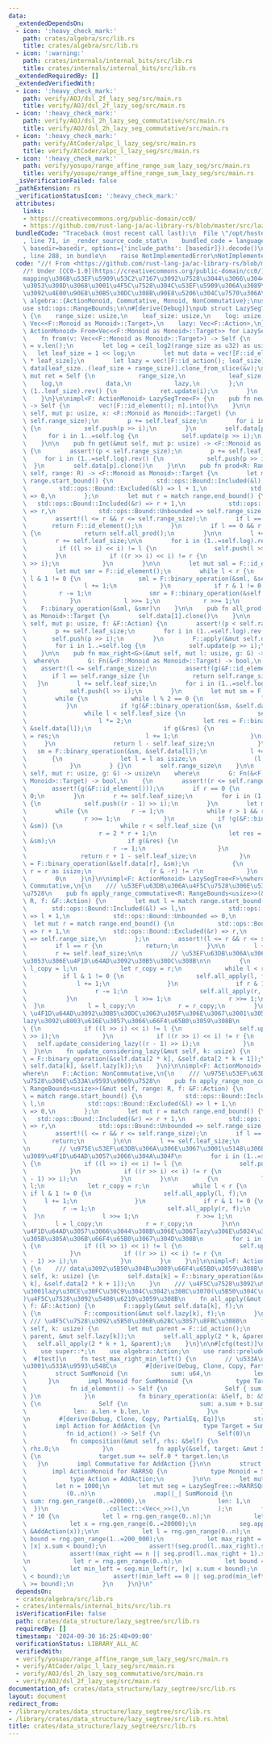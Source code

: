 ```yaml
---
data:
  _extendedDependsOn:
  - icon: ':heavy_check_mark:'
    path: crates/algebra/src/lib.rs
    title: crates/algebra/src/lib.rs
  - icon: ':warning:'
    path: crates/internals/internal_bits/src/lib.rs
    title: crates/internals/internal_bits/src/lib.rs
  _extendedRequiredBy: []
  _extendedVerifiedWith:
  - icon: ':heavy_check_mark:'
    path: verify/AOJ/dsl_2f_lazy_seg/src/main.rs
    title: verify/AOJ/dsl_2f_lazy_seg/src/main.rs
  - icon: ':heavy_check_mark:'
    path: verify/AOJ/dsl_2h_lazy_seg_commutative/src/main.rs
    title: verify/AOJ/dsl_2h_lazy_seg_commutative/src/main.rs
  - icon: ':heavy_check_mark:'
    path: verify/AtCoder/alpc_l_lazy_seg/src/main.rs
    title: verify/AtCoder/alpc_l_lazy_seg/src/main.rs
  - icon: ':heavy_check_mark:'
    path: verify/yosupo/range_affine_range_sum_lazy_seg/src/main.rs
    title: verify/yosupo/range_affine_range_sum_lazy_seg/src/main.rs
  _isVerificationFailed: false
  _pathExtension: rs
  _verificationStatusIcon: ':heavy_check_mark:'
  attributes:
    links:
    - https://creativecommons.org/public-domain/cc0/
    - https://github.com/rust-lang-ja/ac-library-rs/blob/master/src/lazysegtree.rs
  bundledCode: "Traceback (most recent call last):\n  File \"/opt/hostedtoolcache/Python/3.10.15/x64/lib/python3.10/site-packages/onlinejudge_verify/documentation/build.py\"\
    , line 71, in _render_source_code_stat\n    bundled_code = language.bundle(stat.path,\
    \ basedir=basedir, options={'include_paths': [basedir]}).decode()\n  File \"/opt/hostedtoolcache/Python/3.10.15/x64/lib/python3.10/site-packages/onlinejudge_verify/languages/rust.py\"\
    , line 288, in bundle\n    raise NotImplementedError\nNotImplementedError\n"
  code: "//! From <https://github.com/rust-lang-ja/ac-library-rs/blob/master/src/lazysegtree.rs>\n\
    //! Under [CC0-1.0](https://creativecommons.org/public-domain/cc0/)  \n//! composition\u3084\
    mapping\u306B\u53EF\u5909\u53C2\u7167\u3092\u7528\u3044\u3066\u3044\u308B\u3068\
    \u3053\u308D\u3068\u3001\u4F5C\u7528\u304C\u53EF\u5909\u306A\u3089\u4F1D\u64AD\
    \u3092\u4E00\u90E8\u30B5\u30DC\u308B\u90E8\u5206\u304C\u7570\u306A\u308B\n\nuse\
    \ algebra::{ActionMonoid, Commutative, Monoid, NonCommutative};\nuse internal_bits::ceil_log2;\n\
    use std::ops::RangeBounds;\n\n#[derive(Debug)]\npub struct LazySegTree<F: ActionMonoid>\
    \ {\n    range_size: usize,\n    leaf_size: usize,\n    log: usize,\n    data:\
    \ Vec<<F::Monoid as Monoid>::Target>,\n    lazy: Vec<F::Action>,\n}\n\nimpl<F:\
    \ ActionMonoid> From<Vec<<F::Monoid as Monoid>::Target>> for LazySegTree<F> {\n\
    \    fn from(v: Vec<<F::Monoid as Monoid>::Target>) -> Self {\n        let range_size\
    \ = v.len();\n        let log = ceil_log2(range_size as u32) as usize;\n     \
    \   let leaf_size = 1 << log;\n        let mut data = vec![F::id_element(); 2\
    \ * leaf_size];\n        let lazy = vec![F::id_action(); leaf_size];\n       \
    \ data[leaf_size..(leaf_size + range_size)].clone_from_slice(&v);\n        let\
    \ mut ret = Self {\n            range_size,\n            leaf_size,\n        \
    \    log,\n            data,\n            lazy,\n        };\n        for i in\
    \ (1..leaf_size).rev() {\n            ret.update(i);\n        }\n        ret\n\
    \    }\n}\n\nimpl<F: ActionMonoid> LazySegTree<F> {\n    pub fn new(n: usize)\
    \ -> Self {\n        vec![F::id_element(); n].into()\n    }\n\n    pub fn set(&mut\
    \ self, mut p: usize, x: <F::Monoid as Monoid>::Target) {\n        assert!(p <\
    \ self.range_size);\n        p += self.leaf_size;\n        for i in (1..=self.log).rev()\
    \ {\n            self.push(p >> i);\n        }\n        self.data[p] = x;\n  \
    \      for i in 1..=self.log {\n            self.update(p >> i);\n        }\n\
    \    }\n\n    pub fn get(&mut self, mut p: usize) -> <F::Monoid as Monoid>::Target\
    \ {\n        assert!(p < self.range_size);\n        p += self.leaf_size;\n   \
    \     for i in (1..=self.log).rev() {\n            self.push(p >> i);\n      \
    \  }\n        self.data[p].clone()\n    }\n\n    pub fn prod<R: RangeBounds<usize>>(&mut\
    \ self, range: R) -> <F::Monoid as Monoid>::Target {\n        let mut l = match\
    \ range.start_bound() {\n            std::ops::Bound::Included(&l) => l,\n   \
    \         std::ops::Bound::Excluded(&l) => l + 1,\n            std::ops::Bound::Unbounded\
    \ => 0,\n        };\n        let mut r = match range.end_bound() {\n         \
    \   std::ops::Bound::Included(&r) => r + 1,\n            std::ops::Bound::Excluded(&r)\
    \ => r,\n            std::ops::Bound::Unbounded => self.range_size,\n        };\n\
    \        assert!(l <= r && r <= self.range_size);\n        if l == r {\n     \
    \       return F::id_element();\n        }\n        if l == 0 && r == self.range_size\
    \ {\n            return self.all_prod();\n        }\n\n        l += self.leaf_size;\n\
    \        r += self.leaf_size;\n\n        for i in (1..=self.log).rev() {\n   \
    \         if ((l >> i) << i) != l {\n                self.push(l >> i);\n    \
    \        }\n            if ((r >> i) << i) != r {\n                self.push(r\
    \ >> i);\n            }\n        }\n\n        let mut sml = F::id_element();\n\
    \        let mut smr = F::id_element();\n        while l < r {\n            if\
    \ l & 1 != 0 {\n                sml = F::binary_operation(&sml, &self.data[l]);\n\
    \                l += 1;\n            }\n            if r & 1 != 0 {\n       \
    \         r -= 1;\n                smr = F::binary_operation(&self.data[r], &smr);\n\
    \            }\n            l >>= 1;\n            r >>= 1;\n        }\n\n    \
    \    F::binary_operation(&sml, &smr)\n    }\n\n    pub fn all_prod(&self) -> <F::Monoid\
    \ as Monoid>::Target {\n        self.data[1].clone()\n    }\n\n    pub fn apply(&mut\
    \ self, mut p: usize, f: &F::Action) {\n        assert!(p < self.range_size);\n\
    \        p += self.leaf_size;\n        for i in (1..=self.log).rev() {\n     \
    \       self.push(p >> i);\n        }\n        F::apply(&mut self.data[p], f);\n\
    \        for i in 1..=self.log {\n            self.update(p >> i);\n        }\n\
    \    }\n\n    pub fn max_right<G>(&mut self, mut l: usize, g: G) -> usize\n  \
    \  where\n        G: Fn(&<F::Monoid as Monoid>::Target) -> bool,\n    {\n    \
    \    assert!(l <= self.range_size);\n        assert!(g(&F::id_element()));\n \
    \       if l == self.range_size {\n            return self.range_size;\n     \
    \   }\n        l += self.leaf_size;\n        for i in (1..=self.log).rev() {\n\
    \            self.push(l >> i);\n        }\n        let mut sm = F::id_element();\n\
    \        while {\n            while l % 2 == 0 {\n                l >>= 1;\n \
    \           }\n            if !g(&F::binary_operation(&sm, &self.data[l])) {\n\
    \                while l < self.leaf_size {\n                    self.push(l);\n\
    \                    l *= 2;\n                    let res = F::binary_operation(&sm,\
    \ &self.data[l]);\n                    if g(&res) {\n                        sm\
    \ = res;\n                        l += 1;\n                    }\n           \
    \     }\n                return l - self.leaf_size;\n            }\n         \
    \   sm = F::binary_operation(&sm, &self.data[l]);\n            l += 1;\n     \
    \       {\n                let l = l as isize;\n                (l & -l) != l\n\
    \            }\n        } {}\n        self.range_size\n    }\n\n    pub fn min_left<G>(&mut\
    \ self, mut r: usize, g: G) -> usize\n    where\n        G: Fn(&<F::Monoid as\
    \ Monoid>::Target) -> bool,\n    {\n        assert!(r <= self.range_size);\n \
    \       assert!(g(&F::id_element()));\n        if r == 0 {\n            return\
    \ 0;\n        }\n        r += self.leaf_size;\n        for i in (1..=self.log).rev()\
    \ {\n            self.push((r - 1) >> i);\n        }\n        let mut sm = F::id_element();\n\
    \        while {\n            r -= 1;\n            while r > 1 && r % 2 != 0 {\n\
    \                r >>= 1;\n            }\n            if !g(&F::binary_operation(&self.data[r],\
    \ &sm)) {\n                while r < self.leaf_size {\n                    self.push(r);\n\
    \                    r = 2 * r + 1;\n                    let res = F::binary_operation(&self.data[r],\
    \ &sm);\n                    if g(&res) {\n                        sm = res;\n\
    \                        r -= 1;\n                    }\n                }\n \
    \               return r + 1 - self.leaf_size;\n            }\n            sm\
    \ = F::binary_operation(&self.data[r], &sm);\n            {\n                let\
    \ r = r as isize;\n                (r & -r) != r\n            }\n        } {}\n\
    \        0\n    }\n}\n\nimpl<F: ActionMonoid> LazySegTree<F>\nwhere\n    F::Action:\
    \ Commutative,\n{\n    /// \u53EF\u63DB\u306A\u4F5C\u7528\u306E\u533A\u9593\u9069\
    \u7528\n    pub fn apply_range_commutative<R: RangeBounds<usize>>(&mut self, range:\
    \ R, f: &F::Action) {\n        let mut l = match range.start_bound() {\n     \
    \       std::ops::Bound::Included(&l) => l,\n            std::ops::Bound::Excluded(&l)\
    \ => l + 1,\n            std::ops::Bound::Unbounded => 0,\n        };\n      \
    \  let mut r = match range.end_bound() {\n            std::ops::Bound::Included(&r)\
    \ => r + 1,\n            std::ops::Bound::Excluded(&r) => r,\n            std::ops::Bound::Unbounded\
    \ => self.range_size,\n        };\n        assert!(l <= r && r <= self.range_size);\n\
    \        if l == r {\n            return;\n        }\n\n        l += self.leaf_size;\n\
    \        r += self.leaf_size;\n\n        // \u53EF\u63DB\u306A\u306E\u3067\u3053\
    \u3053\u306E\u4F1D\u64AD\u3092\u30B5\u30DC\u308B\n\n        {\n            let\
    \ l_copy = l;\n            let r_copy = r;\n            while l < r {\n      \
    \          if l & 1 != 0 {\n                    self.all_apply(l, f);\n      \
    \              l += 1;\n                }\n                if r & 1 != 0 {\n \
    \                   r -= 1;\n                    self.all_apply(r, f);\n     \
    \           }\n                l >>= 1;\n                r >>= 1;\n          \
    \  }\n            l = l_copy;\n            r = r_copy;\n        }\n\n        //\
    \ \u4F1D\u64AD\u3092\u30B5\u30DC\u3063\u305F\u306E\u3067\u3001\u3053\u3053\u3067\
    lazy\u3092\u8003\u616E\u3057\u3066\u66F4\u65B0\u3059\u308B\n        for i in 1..=self.log\
    \ {\n            if ((l >> i) << i) != l {\n                self.update_considering_lazy(l\
    \ >> i);\n            }\n            if ((r >> i) << i) != r {\n             \
    \   self.update_considering_lazy((r - 1) >> i);\n            }\n        }\n  \
    \  }\n\n    fn update_considering_lazy(&mut self, k: usize) {\n        self.data[k]\
    \ = F::binary_operation(&self.data[2 * k], &self.data[2 * k + 1]);\n        F::apply(&mut\
    \ self.data[k], &self.lazy[k]);\n    }\n}\n\nimpl<F: ActionMonoid> LazySegTree<F>\n\
    where\n    F::Action: NonCommutative,\n{\n    /// \u975E\u53EF\u63DB\u306A\u4F5C\
    \u7528\u306E\u533A\u9593\u9069\u7528\n    pub fn apply_range_non_commutative<R:\
    \ RangeBounds<usize>>(&mut self, range: R, f: &F::Action) {\n        let mut l\
    \ = match range.start_bound() {\n            std::ops::Bound::Included(&l) =>\
    \ l,\n            std::ops::Bound::Excluded(&l) => l + 1,\n            std::ops::Bound::Unbounded\
    \ => 0,\n        };\n        let mut r = match range.end_bound() {\n         \
    \   std::ops::Bound::Included(&r) => r + 1,\n            std::ops::Bound::Excluded(&r)\
    \ => r,\n            std::ops::Bound::Unbounded => self.range_size,\n        };\n\
    \        assert!(l <= r && r <= self.range_size);\n        if l == r {\n     \
    \       return;\n        }\n\n        l += self.leaf_size;\n        r += self.leaf_size;\n\
    \n        // \u975E\u53EF\u63DB\u306A\u306E\u3067\u3001\u5148\u306B\u4E0A\u304B\
    \u3089\u4F1D\u64AD\u3057\u3066\u304A\u304F\n        for i in (1..=self.log).rev()\
    \ {\n            if ((l >> i) << i) != l {\n                self.push(l >> i);\n\
    \            }\n            if ((r >> i) << i) != r {\n                self.push((r\
    \ - 1) >> i);\n            }\n        }\n\n        {\n            let l_copy =\
    \ l;\n            let r_copy = r;\n            while l < r {\n               \
    \ if l & 1 != 0 {\n                    self.all_apply(l, f);\n               \
    \     l += 1;\n                }\n                if r & 1 != 0 {\n          \
    \          r -= 1;\n                    self.all_apply(r, f);\n              \
    \  }\n                l >>= 1;\n                r >>= 1;\n            }\n    \
    \        l = l_copy;\n            r = r_copy;\n        }\n\n        // \u5148\u306B\
    \u4F1D\u64AD\u3057\u3066\u3044\u308B\u306E\u3067lazy\u306E\u5024\u3092\u8003\u616E\
    \u305B\u305A\u306B\u66F4\u65B0\u3067\u304D\u308B\n        for i in 1..=self.log\
    \ {\n            if ((l >> i) << i) != l {\n                self.update(l >> i);\n\
    \            }\n            if ((r >> i) << i) != r {\n                self.update((r\
    \ - 1) >> i);\n            }\n        }\n    }\n}\n\nimpl<F: ActionMonoid> LazySegTree<F>\
    \ {\n    /// data\u3092\u5B50\u304B\u3089\u66F4\u65B0\u3059\u308B\n    fn update(&mut\
    \ self, k: usize) {\n        self.data[k] = F::binary_operation(&self.data[2 *\
    \ k], &self.data[2 * k + 1]);\n    }\n    /// \u4F5C\u7528\u3092\u9069\u7528\u3057\
    \u3001lazy\u30CE\u30FC\u30C9\u304C\u3042\u308C\u3070(\u5B50\u304C\u3042\u308C\u3070\
    )\u4F5C\u7528\u3092\u5408\u6210\u3059\u308B\n    fn all_apply(&mut self, k: usize,\
    \ f: &F::Action) {\n        F::apply(&mut self.data[k], f);\n        if k < self.leaf_size\
    \ {\n            F::composition(&mut self.lazy[k], f);\n        }\n    }\n   \
    \ /// \u4F5C\u7528\u3092\u5B50\u306B\u62BC\u3057\u8FBC\u3080\n    fn push(&mut\
    \ self, k: usize) {\n        let mut parent = F::id_action();\n        std::mem::swap(&mut\
    \ parent, &mut self.lazy[k]);\n        self.all_apply(2 * k, &parent);\n     \
    \   self.all_apply(2 * k + 1, &parent);\n    }\n}\n\n#[cfg(test)]\nmod test {\n\
    \    use super::*;\n    use algebra::Action;\n    use rand::prelude::*;\n\n  \
    \  #[test]\n    fn test_max_right_min_left() {\n        // \u533A\u9593\u52A0\u7B97\
    \u3001\u533A\u9593\u548C\n        #[derive(Debug, Clone, Copy, PartialEq, Eq)]\n\
    \        struct SumMonoid {\n            sum: u64,\n            len: u64,\n  \
    \      }\n        impl Monoid for SumMonoid {\n            type Target = Self;\n\
    \            fn id_element() -> Self {\n                Self { sum: 0, len: 0\
    \ }\n            }\n            fn binary_operation(a: &Self, b: &Self) -> Self\
    \ {\n                Self {\n                    sum: a.sum + b.sum,\n       \
    \             len: a.len + b.len,\n                }\n            }\n        }\n\
    \n        #[derive(Debug, Clone, Copy, PartialEq, Eq)]\n        struct AddAction(u64);\n\
    \        impl Action for AddAction {\n            type Target = SumMonoid;\n \
    \           fn id_action() -> Self {\n                Self(0)\n            }\n\
    \            fn composition(&mut self, rhs: &Self) {\n                self.0 +=\
    \ rhs.0;\n            }\n            fn apply(&self, target: &mut Self::Target)\
    \ {\n                target.sum += self.0 * target.len;\n            }\n     \
    \   }\n        impl Commutative for AddAction {}\n\n        struct RARRSQ;\n \
    \       impl ActionMonoid for RARRSQ {\n            type Monoid = SumMonoid;\n\
    \            type Action = AddAction;\n        }\n\n        let mut rng = rand::thread_rng();\n\
    \        let n = 1000;\n        let mut seg = LazySegTree::<RARRSQ>::from(\n \
    \           (0..n)\n                .map(|_| SumMonoid {\n                   \
    \ sum: rng.gen_range(0..=20000),\n                    len: 1,\n              \
    \  })\n                .collect::<Vec<_>>(),\n        );\n        for _ in 0..n\
    \ * 10 {\n            let l = rng.gen_range(0..n);\n            let r = rng.gen_range(l..n);\n\
    \            let x = rng.gen_range(0..=20000);\n            seg.apply_range_commutative(l..r,\
    \ &AddAction(x));\n\n            let l = rng.gen_range(0..n);\n            let\
    \ bound = rng.gen_range(1..=200_000);\n            let max_right = seg.max_right(l,\
    \ |x| x.sum < bound);\n            assert!(seg.prod(l..max_right).sum < bound);\n\
    \            assert!(max_right == n || seg.prod(l..max_right + 1).sum >= bound);\n\
    \n            let r = rng.gen_range(0..n);\n            let bound = rng.gen_range(1..=2000_000);\n\
    \            let min_left = seg.min_left(r, |x| x.sum < bound);\n            assert!(seg.prod(min_left..r).sum\
    \ < bound);\n            assert!(min_left == 0 || seg.prod(min_left - 1..r).sum\
    \ >= bound);\n        }\n    }\n}\n"
  dependsOn:
  - crates/algebra/src/lib.rs
  - crates/internals/internal_bits/src/lib.rs
  isVerificationFile: false
  path: crates/data_structure/lazy_segtree/src/lib.rs
  requiredBy: []
  timestamp: '2024-09-30 16:25:48+09:00'
  verificationStatus: LIBRARY_ALL_AC
  verifiedWith:
  - verify/yosupo/range_affine_range_sum_lazy_seg/src/main.rs
  - verify/AtCoder/alpc_l_lazy_seg/src/main.rs
  - verify/AOJ/dsl_2h_lazy_seg_commutative/src/main.rs
  - verify/AOJ/dsl_2f_lazy_seg/src/main.rs
documentation_of: crates/data_structure/lazy_segtree/src/lib.rs
layout: document
redirect_from:
- /library/crates/data_structure/lazy_segtree/src/lib.rs
- /library/crates/data_structure/lazy_segtree/src/lib.rs.html
title: crates/data_structure/lazy_segtree/src/lib.rs
---
```

